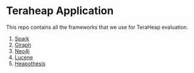 # Teraheap Application

This repo contains all the frameworks that we use for TeraHeap
evaluation.
1. [Spark](./spark/)
2. [Giraph](./giraph)
3. [Neo4j](./neo4j)
4. [Lucene](./lucene)
5. [Heapothesis](./heapothesys)
